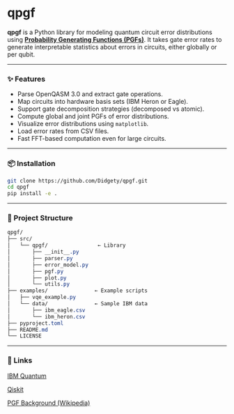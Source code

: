 # qpgf

**qpgf** is a Python library for modeling quantum circuit error distributions using [**Probability Generating Functions (PGFs)**](https://en.wikipedia.org/wiki/Probability-generating_function). It takes gate error rates to generate interpretable statistics about errors in circuits, either globally or per qubit.

---

### ✨ Features

- Parse OpenQASM 3.0 and extract gate operations.
- Map circuits into hardware basis sets (IBM Heron or Eagle).
- Support gate decomposition strategies (decomposed vs atomic).
- Compute global and joint PGFs of error distributions.
- Visualize error distributions using `matplotlib`.
- Load error rates from CSV files.
- Fast FFT-based computation even for large circuits.

---

### 📦 Installation

```bash
git clone https://github.com/Didgety/qpgf.git
cd qpgf
pip install -e .
```

--- 
### 📂 Project Structure

```css
qpgf/
├── src/
│   └── qpgf/                ← Library
│       ├── __init__.py
│       ├── parser.py
│       ├── error_model.py
│       ├── pgf.py
│       ├── plot.py
│       └── utils.py
├── examples/               ← Example scripts
│   ├── vqe_example.py
│   └── data/               ← Sample IBM data
│       ├── ibm_eagle.csv
│       └── ibm_heron.csv
├── pyproject.toml
├── README.md
└── LICENSE
```

--- 
### 🔗 Links

[IBM Quantum](https://quantum.ibm.com/)

[Qiskit](https://qiskit.org/)

[PGF Background (Wikipedia)](https://en.wikipedia.org/wiki/Probability-generating_function)